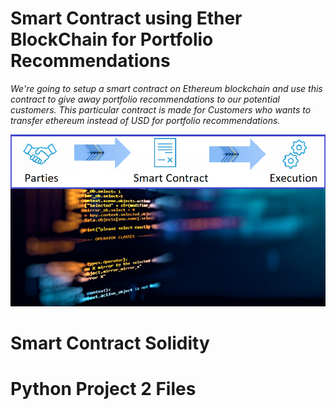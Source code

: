 # Smart Contract using Ether BlockChain for Portfolio Recommendations
*We're going to setup a smart contract on Ethereum blockchain and use this contract to give away portfolio recommendations to our potential customers. This particular contract is made for Customers who wants to transfer ethereum instead of USD for portfolio recommendations.*


![alt text](Images/smart_contract_6.png)
# Smart Contract Solidity

# Python Project 2 Files

